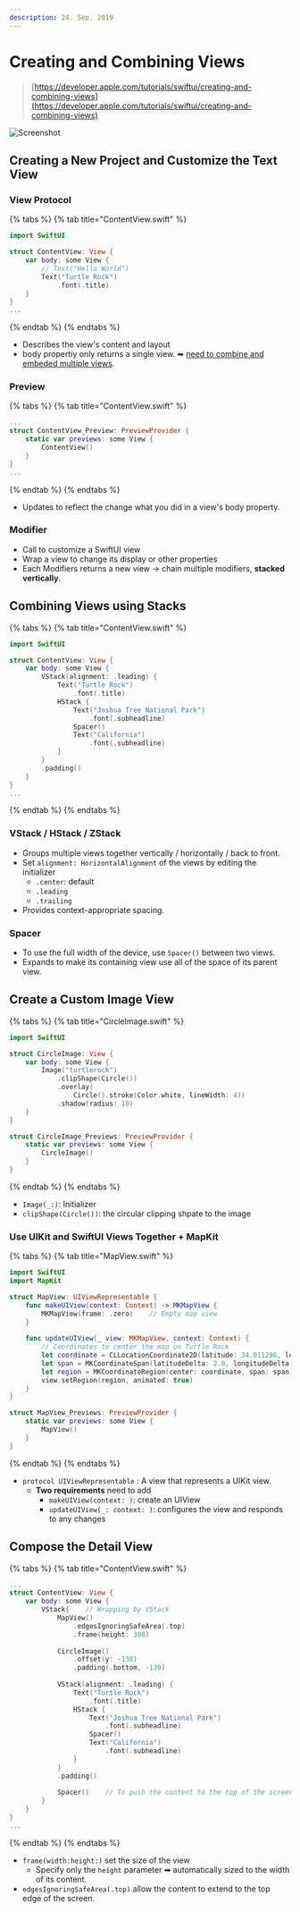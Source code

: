 ```yaml
---
description: 24. Sep. 2019
---
```


# Creating and Combining Views

> [https://developer.apple.com/tutorials/swiftui/creating-and-combining-views](https://developer.apple.com/tutorials/swiftui/creating-and-combining-views)

![Screenshot](../../../.gitbook/assets/screenshot.png)

## Creating a New Project and Customize the Text View

### View Protocol

{% tabs %}
{% tab title="ContentView.swift" %}
```swift
import SwiftUI

struct ContentView: View {
    var body: some View {
        // Text("Hello World")
        Text("Turtle Rock")
            .font(.title)
    }
}
...
```
{% endtab %}
{% endtabs %}

* Describes the view's content and layout
* body propertiy only returns a single view. ➡ [need to combine and embeded multiple views](creating-and-combining-views.md#combining-views-using-stacks).

### Preview

{% tabs %}
{% tab title="ContentView.swift" %}
```swift
...
struct ContentView_Preview: PreviewProvider {
    static var previews: some View {
        ContentView()
    }
}
...
```
{% endtab %}
{% endtabs %}

* Updates to reflect the change what you did in a view's body property.

### Modifier

* Call to customize a SwiftUI view
* Wrap a view to change its display or other properties
* Each Modifiers returns a new view -&gt; chain multiple modifiers, **stacked vertically**. 

## Combining Views using Stacks

{% tabs %}
{% tab title="ContentView.swift" %}
```swift
import SwiftUI

struct ContentView: View {
    var body: some View {
        VStack(alignment: .leading) {
            Text("Turtle Rock")
                .font(.title)
            HStack {
                Text("Joshua Tree National Park")
                    .font(.subheadline)
                Spacer()
                Text("California")
                    .font(.subheadline)
            }
        }
        .padding()
    }
}
...
```
{% endtab %}
{% endtabs %}

### VStack / HStack / ZStack

* Groups multiple views together vertically / horizontally / back to front.
* Set `alignment: HorizontalAlignment` of the views by editing the initializer
  * `.center`: default
  * `.leading`
  * `.trailing`
* Provides context-appropriate spacing.

### Spacer

* To use the full width of the device, use `Spacer()` between two views.
* Expands to make its containing view use all of the space of its parent view.

## Create a Custom Image View

{% tabs %}
{% tab title="CircleImage.swift" %}
```swift
import SwiftUI

struct CircleImage: View {
    var body: some View {
        Image("turtlerock")
            .clipShape(Circle())
            .overlay(
                Circle().stroke(Color.white, lineWidth: 4))
            .shadow(radius: 10)   
    }
}

struct CircleImage_Previews: PreviewProvider {
    static var previews: some View {
        CircleImage()
    }
}
```
{% endtab %}
{% endtabs %}

* `Image(_:)`: Initializer
* `clipShape(Circle())`: the circular clipping shpate to the image

### Use UIKit and SwiftUI Views Together + MapKit

{% tabs %}
{% tab title="MapView.swift" %}
```swift
import SwiftUI
import MapKit

struct MapView: UIViewRepresentable {
    func makeUIView(context: Context) -> MKMapView {
        MKMapView(frame: .zero)    // Empty map view
    }
    
    func updateUIView(_ view: MKMapView, context: Context) {
        // Coordinates to center the map on Turtle Rock
        let coordinate = CLLocationCoordinate2D(latitude: 34.011286, longitude: -116.166868)
        let span = MKCoordinateSpan(latitudeDelta: 2.0, longitudeDelta: 2.0)
        let region = MKCoordinateRegion(center: coordinate, span: span)
        view.setRegion(region, animated: true)
    }
}

struct MapView_Previews: PreviewProvider {
    static var previews: some View {
        MapView()
    }
}
```
{% endtab %}
{% endtabs %}

* `protocol UIViewRepresentable` : A view that represents a UIKit view.
  * **Two requirements** need to add
    * `makeUIView(context: )`: create an UIView
    * `updateUIView(_: context: )`: configures the view and responds to any changes

## Compose the Detail View

{% tabs %}
{% tab title="ContentView.swift" %}
```swift
...
struct ContentView: View {
    var body: some View {
        VStack{    // Wrapping by VStack
            MapView()
                .edgesIgnoringSafeArea(.top)
                .frame(height: 300)
            
            CircleImage()
                .offset(y: -130)
                .padding(.bottom, -130)
            
            VStack(alignment: .leading) {
                Text("Turtle Rock")
                    .font(.title)
                HStack {
                    Text("Joshua Tree National Park")
                        .font(.subheadline)
                    Spacer()
                    Text("California")
                        .font(.subheadline)
                }
            }
            .padding()
            
            Spacer()    // To push the content to the top of the screen.
        }
    }
}
...
```
{% endtab %}
{% endtabs %}

* `frame(width:height:)` set the size of the view
  * Specify only the `height` parameter ➡ automatically sized to the width of its content.
* `edgesIgnoringSafeArea(.top)` allow the content to extend to the top edge of the screen.

